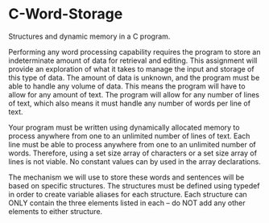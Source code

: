 # C-Word-Storage
Structures and dynamic memory in a C program.


Performing any word processing capability requires the program to store an indeterminate amount of data for retrieval and editing.
This assignment will provide an exploration of what it takes to manage the input and storage of this type of data.
The amount of data is unknown, and the program must be able to handle any volume of data. This means the program will have to allow for any amount of text.
The program will allow for any number of lines of text, which also means it must handle any number of words per line of text.

Your program must be written using dynamically allocated memory to process anywhere from one to an unlimited number of lines of text. Each line must be able to process anywhere from one to an unlimited number of words. Therefore, using a set size array of characters or a set size array of lines is not viable. No constant values can by used in the array declarations.

The mechanism we will use to store these words and sentences will be based on specific structures. The structures must be defined using typedef in order to create variable aliases for each structure. Each structure can ONLY contain the three elements listed in each – do NOT add any other elements to either structure. 
